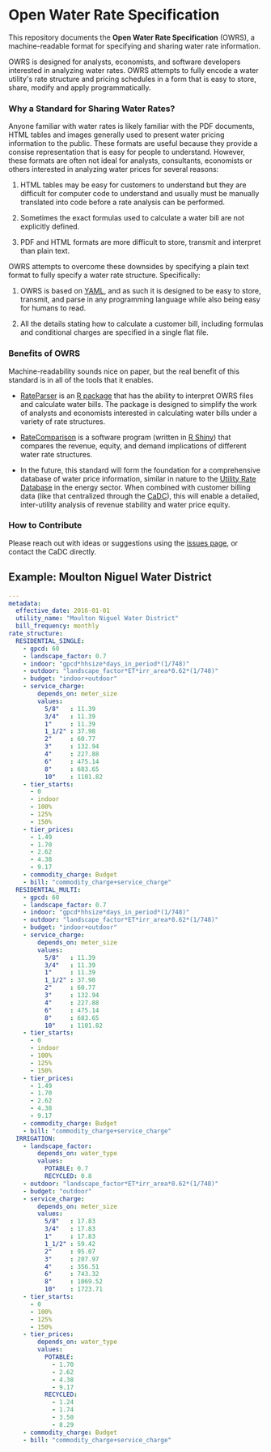
# Open Water Rate Specification

This repository documents the **Open Water Rate Specification** (OWRS), a machine-readable format for specifying and sharing water rate information. 

OWRS is designed for analysts, economists, and software developers interested in analyzing water rates. OWRS attempts to fully encode a water utility's rate structure and pricing schedules in a form that is easy to store, share, modify and apply programmatically. 

### Why a Standard for Sharing Water Rates?

Anyone familiar with water rates is likely familiar with the PDF documents, HTML tables and images generally used to present water pricing information to the public. These formats are useful because they provide a consise representation that is easy for people to understand. However, these formats are often not ideal for analysts, consultants, economists or others interested in analyzing water prices for several reasons:

1. HTML tables may be easy for customers to understand but they are difficult for computer code to understand and usually must be manually translated into code before a rate analysis can be performed.

2. Sometimes the exact formulas used to calculate a water bill are not explicitly defined.

3. PDF and HTML formats are more difficult to store, transmit and interpret than plain text.

OWRS attempts to overcome these downsides by specifying a plain text format to fully specify a water rate structure. Specifically: 

1. OWRS is based on [YAML](http://yaml.org/), and as such it is designed to be easy to store, transmit, and parse in any programming language while also being easy for humans to read.

2. All the details stating how to calculate a customer bill, including formulas and conditional charges are specified in a single flat file.

### Benefits of OWRS

Machine-readability sounds nice on paper, but the real benefit of this standard is in all of the tools that it enables.

* [RateParser](https://github.com/California-Data-Collaborative/RateParser) is an [R package](https://www.r-project.org/about.html) that has the ability to interpret OWRS files and calculate water bills. The package is designed to simplify the work of analysts and economists interested in calculating water bills under a variety of rate structures.

* [RateComparison](https://github.com/California-Data-Collaborative/RateComparison) is a software program (written in [R Shiny](http://shiny.rstudio.com/)) that compares the revenue, equity, and demand implications of different water rate structures.

* In the future, this standard will form the foundation for a comprehensive database of water price information, similar in nature to the [Utility Rate Database](http://en.openei.org/wiki/Utility_Rate_Database) in the energy sector. When combined with customer billing data (like that centralized through the [CaDC](http://californiadatacollaborative.com/)), this will enable a detailed, inter-utility analysis of revenue stability and water price equity.

### How to Contribute

Please reach out with ideas or suggestions using the [issues page](https://github.com/California-Data-Collaborative/Open-Water-Rate-Specification/issues), or contact the CaDC directly.

## Example: Moulton Niguel Water District

```yaml
---
metadata:
  effective_date: 2016-01-01
  utility_name: "Moulton Niguel Water District"
  bill_frequency: monthly
rate_structure:
  RESIDENTIAL_SINGLE:
    - gpcd: 60
    - landscape_factor: 0.7
    - indoor: "gpcd*hhsize*days_in_period*(1/748)"
    - outdoor: "landscape_factor*ET*irr_area*0.62*(1/748)"
    - budget: "indoor+outdoor"
    - service_charge:
        depends_on: meter_size
        values:
          5/8"   : 11.39
          3/4"   : 11.39
          1"     : 11.39
          1_1/2" : 37.98
          2"     : 60.77
          3"     : 132.94
          4"     : 227.88
          6"     : 475.14
          8"     : 683.65
          10"    : 1101.82
    - tier_starts:
      - 0
      - indoor
      - 100%
      - 125%
      - 150%
    - tier_prices:
      - 1.49
      - 1.70
      - 2.62
      - 4.38
      - 9.17
    - commodity_charge: Budget
    - bill: "commodity_charge+service_charge"
  RESIDENTIAL_MULTI:
    - gpcd: 60
    - landscape_factor: 0.7
    - indoor: "gpcd*hhsize*days_in_period*(1/748)"
    - outdoor: "landscape_factor*ET*irr_area*0.62*(1/748)"
    - budget: "indoor+outdoor"
    - service_charge:
        depends_on: meter_size
        values:
          5/8"   : 11.39
          3/4"   : 11.39
          1"     : 11.39
          1_1/2" : 37.98
          2"     : 60.77
          3"     : 132.94
          4"     : 227.88
          6"     : 475.14
          8"     : 683.65
          10"    : 1101.82
    - tier_starts:
      - 0
      - indoor
      - 100%
      - 125%
      - 150%
    - tier_prices:
      - 1.49
      - 1.70
      - 2.62
      - 4.38
      - 9.17
    - commodity_charge: Budget
    - bill: "commodity_charge+service_charge"
  IRRIGATION:
    - landscape_factor:
        depends_on: water_type
        values:
          POTABLE: 0.7
          RECYCLED: 0.8
    - outdoor: "landscape_factor*ET*irr_area*0.62*(1/748)"
    - budget: "outdoor"
    - service_charge:
        depends_on: meter_size
        values:
          5/8"   : 17.83
          3/4"   : 17.83
          1"     : 17.83
          1_1/2" : 59.42
          2"     : 95.07
          3"     : 207.97
          4"     : 356.51
          6"     : 743.32
          8"     : 1069.52
          10"    : 1723.71
    - tier_starts:
      - 0
      - 100%
      - 125%
      - 150%
    - tier_prices:
        depends_on: water_type
        values:
          POTABLE:
            - 1.70
            - 2.62
            - 4.38
            - 9.17
          RECYCLED:
            - 1.24
            - 1.74
            - 3.50
            - 8.29
    - commodity_charge: Budget
    - bill: "commodity_charge+service_charge"



```

